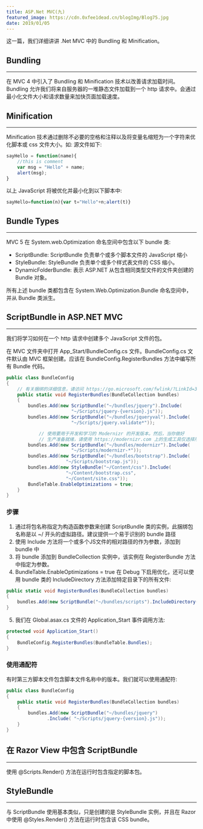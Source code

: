```yaml
---
title: ASP.Net MVC(九)
featured_image: https://cdn.0xfee1dead.cn/blogImg/Blog75.jpg
date: 2019/01/05
---
```


这一篇，我们详细讲讲 .Net MVC 中的 Bundling 和 Minification。

## Bundling
***  
在 MVC 4 中引入了 Bundling 和 Minification 技术以改善请求加载时间。Bundling 允许我们将来自服务器的一堆静态文件加载到一个 http 请求中。会通过最小化文件大小和请求数量来加快页面加载速度。

## Minification
***  
Minification 技术通过删除不必要的空格和注释以及将变量名缩短为一个字符来优化脚本或 css 文件大小。如: 
源文件如下: 
``` javascript
sayHello = function(name){
    //this is comment
    var msg = "Hello" + name;
    alert(msg);
}
```

以上 JavaScript 将被优化并最小化到以下脚本中: 
```javascript
sayHello=function(n){var t="Hello"+n;alert(t)}
```

## Bundle Types
***  
MVC 5 在 System.web.Optimization 命名空间中包含以下 bundle 类: 
- ScriptBundle: ScriptBundle 负责单个或多个脚本文件的 JavaScript 缩小
- StyleBundle: StyleBundle 负责单个或多个样式表文件的 CSS 缩小。
- DynamicFolderBundle: 表示 ASP.NET 从包含相同类型文件的文件夹创建的 Bundle 对象。

所有上述 bundle 类都包含在 System.Web.Optimization.Bundle 命名空间中，并从 Bundle 类派生。

## ScriptBundle in ASP.NET MVC
***  
我们将学习如何在一个 http 请求中创建多个 JavaScript 文件的包。

在 MVC 文件夹中打开 App_Start/BundleConfig.cs 文件。BundleConfig.cs 文件默认由 MVC 框架创建。应该在 BundleConfig.RegisterBundles 方法中编写所有 Bundle 代码。

``` csharp
public class BundleConfig
{
    // 有关捆绑的详细信息，请访问 https://go.microsoft.com/fwlink/?LinkId=301862
    public static void RegisterBundles(BundleCollection bundles)
    {
        bundles.Add(new ScriptBundle("~/bundles/jquery").Include(
                        "~/Scripts/jquery-{version}.js"));
        bundles.Add(new ScriptBundle("~/bundles/jqueryval").Include(
                        "~/Scripts/jquery.validate*"));

            // 使用要用于开发和学习的 Modernizr 的开发版本。然后，当你做好
            // 生产准备就绪，请使用 https://modernizr.com 上的生成工具仅选择所需的测试。
        bundles.Add(new ScriptBundle("~/bundles/modernizr").Include(
                        "~/Scripts/modernizr-*"));
        bundles.Add(new ScriptBundle("~/bundles/bootstrap").Include(
                      "~/Scripts/bootstrap.js"));
        bundles.Add(new StyleBundle("~/Content/css").Include(
                      "~/Content/bootstrap.css",
                      "~/Content/site.css"));
        BundleTable.EnableOptimizations = true;
    }
}
```

### 步骤
1. 通过将包名称指定为构造函数参数来创建 ScriptBundle 类的实例，此捆绑包名称是以 ~/ 开头的虚拟路径。建议提供一个易于识别的 bundle 路径
2. 使用 Include 方法将一个或多个JS文件的相对路径的作为参数，添加到 bundle 中
3. 将 bundle 添加到 BundleCollection 实例中，该实例在 RegisterBundle 方法中指定为参数。
4. BundleTable.EnableOptimizations = true 在 Debug 下启用优化，还可以使用 bundle 类的 IncludeDirectory 方法添加特定目录下的所有文件: 
 
``` csharp
public static void RegisterBundles(BundleCollection bundles)
{            
    bundles.Add(new ScriptBundle("~/bundles/scripts").IncludeDirectory("~/Scripts/", "*.js", true));
}
```
5. 我们在 Global.asax.cs 文件的 Application_Start 事件调用方法: 

``` csharp
protected void Application_Start()
{
    BundleConfig.RegisterBundles(BundleTable.Bundles);
}
```

### 使用通配符
有时第三方脚本文件包含脚本文件名称中的版本。我们就可以使用通配符: 
``` csharp
public class BundleConfig
{
    public static void RegisterBundles(BundleCollection bundles)
    {            
        bundles.Add(new ScriptBundle("~/bundles/jquery")
               .Include( "~/Scripts/jquery-{version}.js"));
    }
}
```

## 在 Razor View 中包含 ScriptBundle
***  
使用 @Scripts.Render() 方法在运行时包含指定的脚本包。

## StyleBundle
***  
与 ScriptBundle 使用基本类似，只是创建的是 StyleBundle 实例，并且在 Razor 中使用 @Styles.Render() 方法在运行时包含该 CSS bundle。